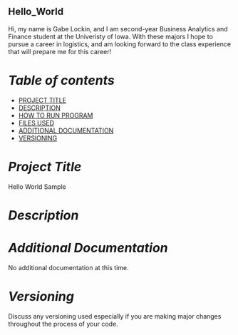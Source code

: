 ## Hello_World

Hi, my name is Gabe Lockin, and I am second-year Business Analytics and Finance student at the Univeristy of Iowa.
With these majors I hope to pursue a career in logistics, and am looking forward to the class experience that will prepare me for this career! 

# *Table of contents*
- [PROJECT TITLE](#Project-Title)
- [DESCRIPTION](#Description)
- [HOW TO RUN PROGRAM](#How-to-run-program)
- [FILES USED](#files-used)
- [ADDITIONAL DOCUMENTATION](#additional-documentation)
- [VERSIONING](#versioning)

# *Project Title*
 
Hello World Sample

# *Description*

# *Additional Documentation*

No additional documentation at this time. 

# *Versioning*
Discuss any versioning used especially if you are making major changes throughout the process of your code.

